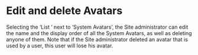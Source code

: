 # Edit and delete Avatars

Selecting the ‘List ‘ next to ‘System Avatars’, the Site administrator can edit the name and the display order of all the System Avatars, as well as deleting anyone of them. Note that if the Site administrator deleted an avatar that is used by a user, this user will lose his avatar.

